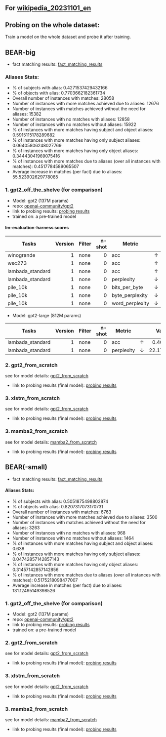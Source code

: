 ## For [wikipedia_20231101_en](https://huggingface.co/datasets/wikimedia/wikipedia)

## Probing on the whole dataset:

Train a model on the whole dataset and probe it after training.


## BEAR-big
- fact matching results: [fact_matching_results](fact_matching_results/BEAR-big/wikimedia_wikipedia_20231101_en)

### Aliases Stats:

- % of subjects with alias: 0.4271537429432166
- % of objects with alias: 0.7703662182361734
- Overall number of instances with matches: 28058
- Number of instances with more matches achieved due to aliases: 12676
- Number of instances with matches achieved without the need for aliases: 15382
- Number of instances with no matches with aliases: 12858
- Number of instances with no matches without aliases: 15922
- % of instances with more matches having subject and object aliases: 0.5915115178289682
- % of instances with more matches having only subject aliases: 0.06405806248027769
- % of instances with more matches having only object aliases: 0.34443041969075416
- % of instances with more matches due to aliases (over all instances with matches): 0.4517784589065507
- Average increase in matches (per fact) due to aliases: 55.523902629778085

### 1. gpt2_off_the_shelve (for comparison)

- Model: gpt2 (137M params)
- repo: [openai-community/gpt2](https://huggingface.co/gpt2)
- link to probing results: [probing results](probing_results/BEAR-big/gpt2_off_the_shelve/wikimedia_wikipedia_20231101_en/accuracy_statistics.png)
- trained on: a pre-trained model

#### lm-evaluation-harness scores
|  Tasks   | Version |Filter|n-shot|Metric|   |Value |   |Stderr|
|----------|--------:|------|-----:|------|---|-----:|---|-----:|
|winogrande|       1 |none  |     0|acc   |↑  |0.5162|±  | 0.014|
|wsc273|       1 |none  |     0|acc   |↑  |0.5861|±  |0.0299|
|lambada_standard|       1 |none  |     0|acc       |↑  | 0.2597|±  |0.0061|
|lambada_standard|       1 |none  |     0|perplexity|↓  |93.7302|±  |3.8329|
|pile_10k|       1 |none  |     0|bits_per_byte  |↓  |  1.1745|±  |   N/A|
|pile_10k|       1 |none  |     0|byte_perplexity|↓  |  2.2572|±  |   N/A|
|pile_10k|       1 |none  |     0|word_perplexity|↓  |233.5492|±  |   N/A|


- Model: gpt2-large (812M params)

|     Tasks      | Version |Filter|n-shot|  Metric  |   | Value |   |Stderr|
|----------------|--------:|------|-----:|----------|---|------:|---|-----:|
|lambada_standard|       1 |none  |     0|acc       |↑  | 0.4040|±  |0.0068|
|lambada_standard|       1 |none  |     0|perplexity|↓  |22.1789|±  |0.7740|

### 2. gpt2_from_scratch

see for model details: [gpt2_from_scratch](probing_on_dataset_slices.md)

- link to probing results (final model): [probing results](probing_results/BEAR-big/gpt2_from_scratch/wikimedia_wikipedia_20231101_en/accuracy_statistics_final_model.png)

### 3. xlstm_from_scratch

see for model details: [gpt2_from_scratch](probing_on_dataset_slices.md)

- link to probing results (final model): [probing results](probing_results/BEAR-big/xlstm_from_scratch/wikimedia_wikipedia_20231101_en/accuracy_statistics_final_model.png)

### 3. mamba2_from_scratch

see for model details: [mamba2_from_scratch](probing_on_dataset_slices.md)

- link to probing results (final model): [probing results](probing_results/BEAR-big/mamba2_from_scratch/wikimedia_wikipedia_20231101_en/accuracy_statistics_final_model.png)

## BEAR(-small)
- fact matching results: [fact_matching_results](/fact_matching_results/BEAR-small/wikimedia_wikipedia_20231101_en)

#### Aliases Stats:
- % of subjects with alias: 0.5051875498802874
- % of objects with alias: 0.8207317073170731
- Overall number of instances with matches: 6763
- Number of instances with more matches achieved due to aliases: 3500
- Number of instances with matches achieved without the need for aliases: 3263
- Number of instances with no matches with aliases: 968
- Number of instances with no matches without aliases: 1464
- % of instances with more matches having subject and object aliases: 0.638
- % of instances with more matches having only subject aliases: 0.04742857142857143
- % of instances with more matches having only object aliases: 0.31457142857142856
- % of instances with more matches due to aliases (over all instances with matches): 0.5175218098477007
- Average increase in matches (per fact) due to aliases: 131.12495149398526

### 1. gpt2_off_the_shelve (for comparison)

- Model: gpt2 (137M params)
- repo: [openai-community/gpt2](https://huggingface.co/gpt2)
- link to probing results: [probing results](probing_results/BEAR-small/gpt2_off_the_shelve/wikimedia_wikipedia_20231101_en/accuracy_statistics.png)
- trained on: a pre-trained model

### 2. gpt2_from_scratch

see for model details: [gpt2_from_scratch](probing_on_dataset_slices.md)

- link to probing results (final model): [probing results](probing_results/BEAR-small/gpt2_from_scratch/wikimedia_wikipedia_20231101_en/accuracy_statistics_final_model.png)

### 3. xlstm_from_scratch

see for model details: [gpt2_from_scratch](probing_on_dataset_slices.md)

- link to probing results (final model): [probing results](probing_results/BEAR-small/xlstm_from_scratch/wikimedia_wikipedia_20231101_en/accuracy_statistics_final_model.png)

### 3. mamba2_from_scratch

see for model details: [mamba2_from_scratch](probing_on_dataset_slices.md)

- link to probing results (final model): [probing results](probing_results/BEAR-small/mamba2_from_scratch/wikimedia_wikipedia_20231101_en/accuracy_statistics_final_model.png)